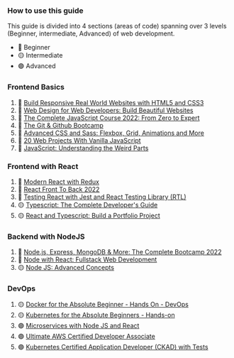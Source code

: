 ### How to use this guide

This guide is divided into 4 sections (areas of code) spanning over 3 levels (Beginner, intermediate, Advanced) of web development.

- 🔵 Beginner
- 🟡 Intermediate
- 🟣 Advanced

### Frontend Basics

1. 🔵 [Build Responsive Real World Websites with HTML5 and CSS3](https://www.udemy.com/course/design-and-develop-a-killer-website-with-html5-and-css3)
2. 🔵 [Web Design for Web Developers: Build Beautiful Websites](https://www.udemy.com/course/web-design-secrets/)
3. 🔵 [The Complete JavaScript Course 2022: From Zero to Expert](https://www.udemy.com/course/the-complete-javascript-course/)
4. 🔵 [The Git & Github Bootcamp](https://www.udemy.com/course/git-and-github-bootcamp/)
5. 🔵 [Advanced CSS and Sass: Flexbox, Grid, Animations and More](https://www.udemy.com/course/advanced-css-and-sass/)
6. 🔵 [20 Web Projects With Vanilla JavaScript](https://www.udemy.com/course/web-projects-with-vanilla-javascript/)
7. 🔵 [JavaScript: Understanding the Weird Parts](https://www.udemy.com/course/understand-javascript/)

### Frontend with React

1. 🔵 [Modern React with Redux](https://www.udemy.com/course/react-redux/)
2. 🔵 [React Front To Back 2022](https://www.udemy.com/course/react-front-to-back-2022/)
3. 🔵 [Testing React with Jest and React Testing Library (RTL)](https://www.udemy.com/course/react-testing-library/)
4. 🟡 [Typescript: The Complete Developer's Guide](https://www.udemy.com/course/typescript-the-complete-developers-guide)
5. 🟡 [React and Typescript: Build a Portfolio Project](https://www.udemy.com/course/react-and-typescript-build-a-portfolio-project/)

### Backend with NodeJS

1. 🔵 [Node.js, Express, MongoDB & More: The Complete Bootcamp 2022](https://www.udemy.com/course/nodejs-express-mongodb-bootcamp/)
2. 🔵 [Node with React: Fullstack Web Development](https://www.udemy.com/course/node-with-react-fullstack-web-development/)
3. 🟡 [Node JS: Advanced Concepts](https://www.udemy.com/course/advanced-node-for-developers/)

### DevOps

1. 🟡 [Docker for the Absolute Beginner - Hands On - DevOps](https://www.udemy.com/course/learn-docker/)
2. 🟡 [Kubernetes for the Absolute Beginners - Hands-on](https://www.udemy.com/course/learn-kubernetes/)
3. 🟣 [Microservices with Node JS and React](https://www.udemy.com/course/microservices-with-node-js-and-react/)
4. 🟣 [Ultimate AWS Certified Developer Associate](https://www.udemy.com/course/aws-certified-developer-associate-dva-c01/)
5. 🟣 [Kubernetes Certified Application Developer (CKAD) with Tests](https://www.udemy.com/course/certified-kubernetes-application-developer/)
